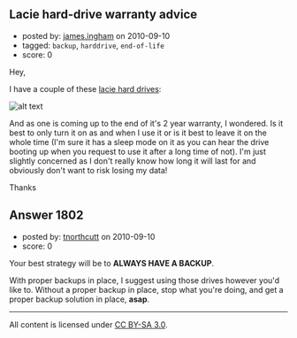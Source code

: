 ## Lacie hard-drive warranty advice

- posted by: [james.ingham](https://stackexchange.com/users/-1/632-james-ingham) on 2010-09-10
- tagged: `backup`, `harddrive`, `end-of-life`
- score: 0

<p>Hey,</p>

<p>I have a couple of these <a href="http://www.lacie.com/uk/products/product.htm?pid=11016" rel="nofollow">lacie hard drives</a>:</p>

<p><img src="http://i.imgur.com/bX2Ko.jpg" alt="alt text"></p>

<p>And as one is coming up to the end of it's 2 year warranty, I wondered. Is it best to only turn it on as and when I use it or is it best to leave it on the whole time (I'm sure it has a sleep mode on it as you can hear the drive booting up when you request to use it after a long time of not). I'm just slightly concerned as I don't really know how long it will last for and obviously don't want to risk losing my data!</p>

<p>Thanks</p>



## Answer 1802

- posted by: [tnorthcutt](https://stackexchange.com/users/-1/26-tnorthcutt) on 2010-09-10
- score: 0

<p>Your best strategy will be to <strong>ALWAYS HAVE A BACKUP</strong>.</p>

<p>With proper backups in place, I suggest using those drives however you'd like to. Without a proper backup in place, stop what you're doing, and get a proper backup solution in place, <strong>asap</strong>.</p>




---

All content is licensed under [CC BY-SA 3.0](https://creativecommons.org/licenses/by-sa/3.0/).
